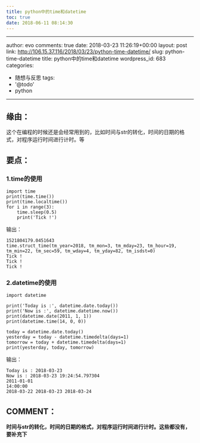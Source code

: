 ```yaml
---
title: python中的time和datetime
toc: true
date: 2018-06-11 08:14:30
---
```

---
author: evo
comments: true
date: 2018-03-23 11:26:19+00:00
layout: post
link: http://106.15.37.116/2018/03/23/python-time-datetime/
slug: python-time-datetime
title: python中的time和datetime
wordpress_id: 683
categories:
- 随想与反思
tags:
- '@todo'
- python
---

<!-- more -->


## 缘由：


这个在编程的时候还是会经常用到的，比如时间与str的转化，时间的日期的格式，对程序运行时间进行计时。等


## 要点：




### 1.time的使用



    
    import time
    print(time.time())
    print(time.localtime())
    for i in range(3):
        time.sleep(0.5)
        print('Tick !')


输出：

    
    1521804179.0451643
    time.struct_time(tm_year=2018, tm_mon=3, tm_mday=23, tm_hour=19, tm_min=22, tm_sec=59, tm_wday=4, tm_yday=82, tm_isdst=0)
    Tick !
    Tick !
    Tick !




### 2.datetime的使用



    
    import datetime
    
    print('Today is :', datetime.date.today())
    print('Now is :', datetime.datetime.now())
    print(datetime.date(2011, 1, 1))
    print(datetime.time(14, 0, 0))
    
    today = datetime.date.today()
    yesterday = today - datetime.timedelta(days=1)
    tomorrow = today + datetime.timedelta(days=1)
    print(yesterday, today, tomorrow)


输出：

    
    Today is : 2018-03-23
    Now is : 2018-03-23 19:24:54.797304
    2011-01-01
    14:00:00
    2018-03-22 2018-03-23 2018-03-24




## COMMENT：


**时间与str的转化，时间的日期的格式，对程序运行时间进行计时。这些都没有，要补充下**
